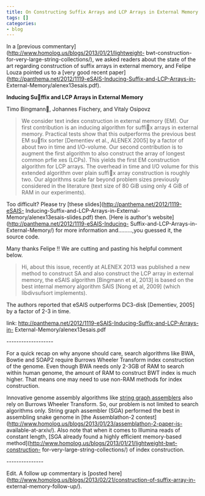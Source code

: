 ```yaml
---
title: On Constructing Suffix Arrays and LCP Arrays in External Memory
tags: []
categories:
- blog
---
```

In a [previous commentary](http://www.homolog.us/blogs/2013/01/21/lightweight-
bwt-construction-for-very-large-string-collections/), we asked readers about
the state of the art regarding construction of suffix arrays in external
memory, and Felipe Louza pointed us to a [very good recent
paper](http://panthema.net/2012/1119-eSAIS-Inducing-Suffix-and-LCP-Arrays-in-
External-Memory/alenex13esais.pdf).
<!--more-->

**Inducing Suffix and LCP Arrays in External Memory**

Timo Bingmann, Johannes Fischery, and Vitaly Osipovz

> We consider text index construction in external memory (EM). Our first
contribution is an inducing algorithm for suffix arrays in external memory.
Practical tests show that this outperforms the previous best EM sufix sorter
[Dementiev et al., ALENEX 2005] by a factor of about two in time and
I/O-volume. Our second contribution is to augment the first algorithm to also
construct the array of longest common prfie xes (LCPs). This yields the first
EM construction algorithm for LCP arrays. The overhead in time and I/O volume
for this extended algorithm over plain suffix array construction is roughly
two. Our algorithms scale far beyond problem sizes previously considered in
the literature (text size of 80 GiB using only 4 GiB of RAM in our
experiments).

Too difficult? Please try [these slides](http://panthema.net/2012/1119-eSAIS-
Inducing-Suffix-and-LCP-Arrays-in-External-Memory/alenex13esais-slides.pdf)
then. [Here is author's website](http://panthema.net/2012/1119-eSAIS-Inducing-
Suffix-and-LCP-Arrays-in-External-Memory/) for more information
and.........,you guessed it, the source code.

Many thanks Felipe !! We are cutting and pasting his helpful comment below.

> Hi, about this issue, recently at ALENEX 2013 was published a new method to
construct SA and also construct the LCP array in external memory, the eSAIS
algorithm [Bingmann et al, 2013] is based on the best internal memory
algorithm SAIS [Nong et al, 2009] (which libdivsufsort implements).

The authors reported that eSAIS outperforms DC3-disk [Dementiev, 2005] by a
factor of 2-3 in time.

link: http://panthema.net/2012/1119-eSAIS-Inducing-Suffix-and-LCP-Arrays-in-
External-Memory/alenex13esais.pdf

\-------------------

For a quick recap on why anyone should care, search algorithms like BWA,
Bowtie and SOAP2 require Burrows Wheeler Transform index construction of the
genome. Even though BWA needs only 2-3GB of RAM to search within human genome,
the amount of RAM to construct BWT index is much higher. That means one may
need to use non-RAM methods for index construction.

Innovative genome assembly algorithms like [string graph
assemblers](http://www.homolog.us/blogs/category/string-graph-assembler/) also
rely on Burrows Wheeler Transform. So, our problem is not limited to search
algorithms only. String graph assembler (SGA) performed the best in assembling
snake genome in [the Assemblathon-2
contest](http://www.homolog.us/blogs/2013/01/23/assemblathon-2-paper-is-
available-at-arxiv/). Also note that when it comes to Illumina reads of
constant length, [SGA already found a highly efficient memory-based
method](http://www.homolog.us/blogs/2013/01/21/lightweight-bwt-construction-
for-very-large-string-collections/) of index construction.

\---------------

Edit. A follow up commentary is [posted
here](http://www.homolog.us/blogs/2013/02/21/construction-of-suffix-array-in-
external-memory-follow-up/).

